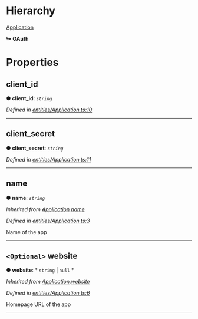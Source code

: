 

# Hierarchy

 [Application](_entities_application_.application.md)

**↳ OAuth**

# Properties

<a id="client_id"></a>

##  client_id

**● client_id**: *`string`*

*Defined in [entities/Application.ts:10](https://github.com/lagunehq/core/blob/8aa3625/src/entities/Application.ts#L10)*

___
<a id="client_secret"></a>

##  client_secret

**● client_secret**: *`string`*

*Defined in [entities/Application.ts:11](https://github.com/lagunehq/core/blob/8aa3625/src/entities/Application.ts#L11)*

___
<a id="name"></a>

##  name

**● name**: *`string`*

*Inherited from [Application](_entities_application_.application.md).[name](_entities_application_.application.md#name)*

*Defined in [entities/Application.ts:3](https://github.com/lagunehq/core/blob/8aa3625/src/entities/Application.ts#L3)*

Name of the app

___
<a id="website"></a>

## `<Optional>` website

**● website**: * `string` &#124; `null`
*

*Inherited from [Application](_entities_application_.application.md).[website](_entities_application_.application.md#website)*

*Defined in [entities/Application.ts:6](https://github.com/lagunehq/core/blob/8aa3625/src/entities/Application.ts#L6)*

Homepage URL of the app

___

